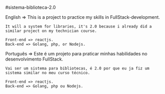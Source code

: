 #sistema-biblioteca-2.0

English =>
	This is a project to practice my skills in FullStack-development.
	
	It will a system for libraries, it's 2.0 because i already did a similar project on my technician course.

	Front-end => reactjs.
	Back-end => Golang, php, or Nodejs.


Português =>
	Este é um projeto para praticar minhas habilidades no desenvolvimento FullStack.

	Vai ser um sistema para bibliotecas, é 2.0 por que eu ja fiz um sistema similar no meu curso técnico.

	Front-end => reactjs.
	Back-end => Golang, php ou Nodejs.
